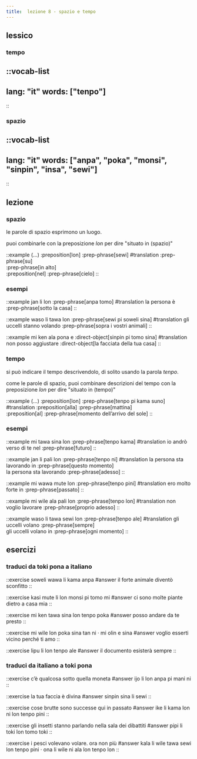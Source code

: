 ```yaml
---
title:  lezione 8 - spazio e tempo 
---
```


## lessico
### tempo
::vocab-list
---
lang: "it"
words: ["tenpo"]
---
::

### spazio
::vocab-list
---
lang: "it"
words: ["anpa", "poka", "monsi", "sinpin", "insa", "sewi"]
---
::

## lezione
### spazio
le parole di spazio esprimono un luogo.

puoi combinarle con la preposizione *lon* per dire "situato in (spazio)"

::example
(...) :preposition[lon] :prep-phrase[sewi]
#translation
:prep-phrase[su] \
:prep-phrase[in alto] \
:preposition[nel] :prep-phrase[cielo]
::

### esempi

::example
jan li lon :prep-phrase[anpa tomo]
#translation
la persona è :prep-phrase[sotto la casa]
::

::example
waso li tawa lon :prep-phrase[sewi pi soweli sina]
#translation
gli uccelli stanno volando :prep-phrase[sopra i vostri animali]
::

::example
mi ken ala pona e :direct-object[sinpin pi tomo sina]
#translation
non posso aggiustare :direct-object[la facciata della tua casa]
::

### tempo
si può indicare il tempo descrivendolo, di solito usando la parola *tenpo*.

come le parole di spazio, puoi combinare descrizioni del tempo con la preposizione *lon* per dire "situato in (tempo)" 

::example
(...) :preposition[lon] :prep-phrase[tenpo pi kama suno]
#translation
:preposition[alla] :prep-phrase[mattina] \
:preposition[al] :prep-phrase[momento dell’arrivo del sole]
::

### esempi
::example
mi tawa sina lon :prep-phrase[tenpo kama]
#translation
io andrò verso di te nel :prep-phrase[futuro]
::

::example
jan li pali lon :prep-phrase[tenpo ni]
#translation
la persona sta lavorando in :prep-phrase[questo momento] \
la persona sta lavorando :prep-phrase[adesso]
::

::example
mi wawa mute lon :prep-phrase[tenpo pini]
#translation
ero molto forte in :prep-phrase[passato]
::

::example
mi wile ala pali lon :prep-phrase[tenpo lon]
#translation
non voglio lavorare :prep-phrase[proprio adesso]
::

::example
waso li tawa sewi lon :prep-phrase[tenpo ale]
#translation
gli uccelli volano :prep-phrase[sempre] \
gli uccelli volano in :prep-phrase[ogni momento]
::

## esercizi
### traduci da toki pona a italiano
::exercise
soweli wawa li kama anpa
#answer
il forte animale diventò sconfitto
::

::exercise
kasi mute li lon monsi pi tomo mi
#answer
ci sono molte piante dietro a casa mia
::

::exercise
mi ken tawa sina lon tenpo poka
#answer
posso andare da te presto
::

::exercise
mi wile lon poka sina tan ni · mi olin e sina
#answer
voglio esserti vicino perché ti amo
::

::exercise
lipu li lon tenpo ale
#answer
il documento esisterà sempre
::

### traduci da italiano a toki pona
::exercise
c’è qualcosa sotto quella moneta
#answer
ijo li lon anpa pi mani ni
::

::exercise
la tua faccia è divina
#answer
sinpin sina li sewi
::

::exercise
cose brutte sono successe qui in passato
#answer
ike li kama lon ni lon tenpo pini
::

::exercise
gli insetti stanno parlando nella sala dei dibattiti
#answer
pipi li toki lon tomo toki
::

::exercise
i pesci volevano volare. ora non più
#answer
 kala li wile tawa sewi lon tenpo pini · ona li wile ni ala lon tenpo lon 
::